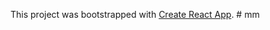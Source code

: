 This project was bootstrapped with [Create React App](https://github.com/facebook/create-react-app).
#   m m  
 